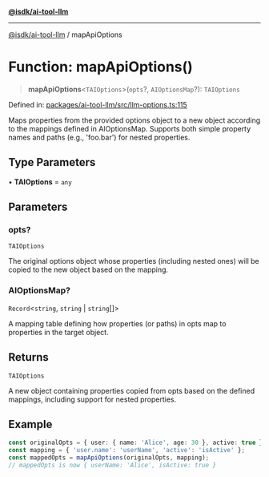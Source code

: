 [**@isdk/ai-tool-llm**](../README.md)

***

[@isdk/ai-tool-llm](../globals.md) / mapApiOptions

# Function: mapApiOptions()

> **mapApiOptions**\<`TAIOptions`\>(`opts`?, `AIOptionsMap`?): `TAIOptions`

Defined in: [packages/ai-tool-llm/src/llm-options.ts:115](https://github.com/isdk/ai-tool-llm.js/blob/cce15e28c39fd2fefb63f1a38e624e7483ff232f/src/llm-options.ts#L115)

Maps properties from the provided options object to a new object according to the mappings defined in AIOptionsMap.
Supports both simple property names and paths (e.g., 'foo.bar') for nested properties.

## Type Parameters

• **TAIOptions** = `any`

## Parameters

### opts?

`TAIOptions`

The original options object whose properties (including nested ones) will be copied to the new object based on the mapping.

### AIOptionsMap?

`Record`\<`string`, `string` \| `string`[]\>

A mapping table defining how properties (or paths) in opts map to properties in the target object.

## Returns

`TAIOptions`

A new object containing properties copied from opts based on the defined mappings, including support for nested properties.

## Example

```ts
const originalOpts = { user: { name: 'Alice', age: 30 }, active: true };
const mapping = { 'user.name': 'userName', 'active': 'isActive' };
const mappedOpts = mapApiOptions(originalOpts, mapping);
// mappedOpts is now { userName: 'Alice', isActive: true }
```
